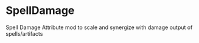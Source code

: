 # SpellDamage
Spell Damage Attribute mod to scale and synergize with damage output of spells/artifacts
